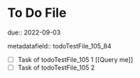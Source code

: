 # To Do File

due:: 2022-09-03

metadatafield:: todoTestFile_105\_84

- [ ] Task of todoTestFile_105 1 [[Query me]]
- [ ] Task of todoTestFile_105 2
